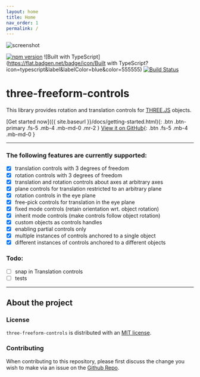 ```yaml
---
layout: home
title: Home
nav_order: 1
permalink: /
---
```


![screenshot](https://i.imgur.com/cTJTG9o.png)

[![npm version](https://badge.fury.io/js/three-freeform-controls.svg)](https://badge.fury.io/js/three-freeform-controls)
![Built with TypeScript](https://flat.badgen.net/badge/icon/Built with TypeScript?icon=typescript&label&labelColor=blue&color=555555)
[![Build Status](https://travis-ci.org/tocttou/three-freeform-controls.svg?branch=master)](https://travis-ci.org/tocttou/three-freeform-controls)

# three-freeform-controls

This library provides rotation and translation controls for [THREE.JS](https://threejs.org/) objects.

[Get started now]({{ site.baseurl }}/docs/getting-started.html){: .btn .btn-primary .fs-5 .mb-4 .mb-md-0 .mr-2 } [View it on GitHub](http://github.com/tocttou/three-freeform-controls){: .btn .fs-5 .mb-4 .mb-md-0 }

---

### The following features are currently supported:

- [x] translation controls with 3 degrees of freedom
- [x] rotation controls with 3 degrees of freedom
- [x] translation and rotation controls about axes at arbitrary axes
- [x] plane controls for translation restricted to an arbitrary plane
- [x] rotation controls in the eye plane
- [x] free-pick controls for translation in the eye plane
- [x] fixed mode controls (retain orientation wrt. object rotation)
- [x] inherit mode controls (make controls follow object rotation)
- [x] custom objects as controls handles
- [x] enabling partial controls only
- [x] multiple instances of controls anchored to a single object
- [x] different instances of controls anchored to a different objects

### Todo:

- [ ] snap in Translation controls
- [ ] tests

---
## About the project

### License

`three-freeform-controls` is distributed with an [MIT license](https://raw.githubusercontent.com/tocttou/three-freeform-controls/master/LICENSE).

### Contributing

When contributing to this repository, please first discuss the change you wish to make via an issue on the [Github Repo](https://raw.githubusercontent.com/tocttou/three-freeform-controls/).
